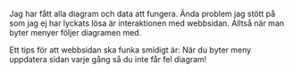 Jag har fått alla diagram och data att fungera. Ända problem jag stött på som jag ej har lyckats lösa är interaktionen med webbsidan. Alltså när man byter menyer följer diagramen med. 

Ett tips för att webbsidan ska funka smidigt är: 
När du byter meny uppdatera sidan varje gång så du inte får fel diagram!
